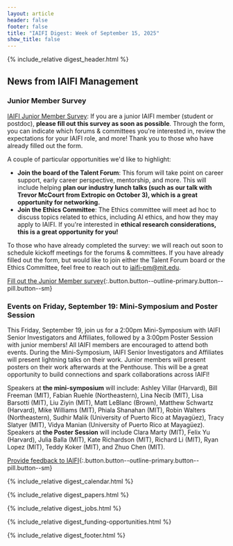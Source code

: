 ```yaml
---
layout: article
header: false
footer: false
title: "IAIFI Digest: Week of September 15, 2025"
show_title: false
--- 
```


{% include_relative digest_header.html %}

## News from IAIFI Management

### Junior Member Survey

[IAIFI Junior Member Survey](https://app.smartsheet.com/b/form/01989f02d89c7a7a9c057d3a3e1e2da1): If you are a junior IAIFI member (student or postdoc), **please fill out this survey as soon as possible**. Through the form, you can indicate which forums & committees you're interested in, review the expectations for your IAIFI role, and more! Thank you to those who have already filled out the form. 

A couple of particular opportunities we'd like to highlight:
- **Join the board of the Talent Forum**: This forum will take point on career support, early career perspective, mentorship, and more. This will include helping **plan our industry lunch talks (such as our talk with Trevor McCourt from Extropic on October 3), which is a great opportunity for networking.**
- **Join the Ethics Committee**: The Ethics committee will meet ad hoc to discuss topics related to ethics, including AI ethics, and how they may apply to IAIFI. If you're interested in **ethical research considerations, this is a great opportunity for you!** 

To those who have already completed the survey: we will reach out soon to schedule kickoff meetings for the forums & committees. If you have already filled out the form, but would like to join either the Talent Forum board or the Ethics Committee, feel free to reach out to [iaifi-pm@mit.edu](mailto:iaifi-pm@mit.edu). 

[Fill out the Junior Member survey](https://app.smartsheet.com/b/form/01989f02d89c7a7a9c057d3a3e1e2da1){:.button.button--outline-primary.button--pill.button--sm}


### Events on Friday, September 19: Mini-Symposium and Poster Session
This Friday, September 19, join us for a 2:00pm Mini-Symposium with IAIFI Senior Investigators and Affiliates, followed by a 3:00pm Poster Session with junior members! All IAIFI members are encouraged to attend both events. During the Mini-Symposium, IAIFI Senior Investigators and Affiliates will present lightning talks on their work. Junior members will present posters on their work afterwards at the Penthouse. This will be a great opportunity to build connections and spark collaborations across IAIFI!

Speakers at **the mini-symposium** will include: Ashley Villar (Harvard), Bill Freeman (MIT), Fabian Ruehle (Northeastern), Lina Necib (MIT), Lisa Barsotti (MIT), Liu Ziyin (MIT), Matt LeBlanc (Brown), Matthew Schwartz (Harvard), Mike Williams (MIT), Phiala Shanahan (MIT), Robin Walters (Northeastern), Sudhir Malik (University of Puerto Rico at Mayagüez), Tracy Slatyer (MIT), Vidya Manian (University of Puerto Rico at Mayagüez). Speakers at **the Poster Session** will include Clara Marty (MIT), Felix Yu (Harvard), Julia Balla (MIT), Kate Richardson (MIT), Richard Li (MIT), Ryan Lopez (MIT), Teddy Koker (MIT), and Zhuo Chen (MIT). 

[Provide feedback to IAIFI](https://forms.gle/hk2mrqjaLY8nCZrE6){:.button.button--outline-primary.button--pill.button--sm}

{% include_relative digest_calendar.html %}

{% include_relative digest_papers.html %}
 
{% include_relative digest_jobs.html %}

{% include_relative digest_funding-opportunities.html %}

{% include_relative digest_footer.html %}
